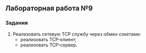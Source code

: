 ## Лабораторная работа №9
### Задания
1. Реализовать сетевую TCP службу через обмен сокетами:
    * реализовать TCP-клиент;
    * реализовать TCP-сервер.